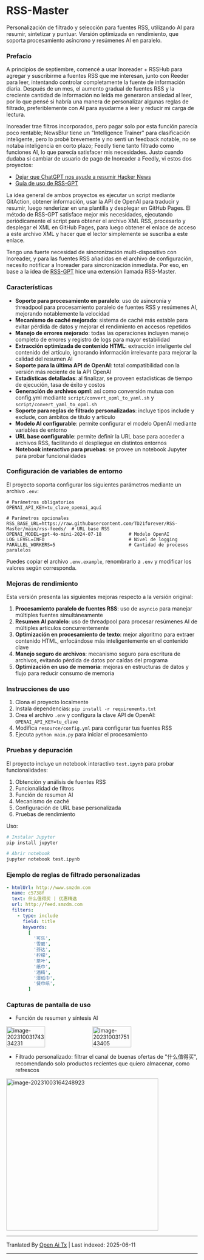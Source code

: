 # RSS-Master

Personalización de filtrado y selección para fuentes RSS, utilizando AI para resumir, sintetizar y puntuar. Versión optimizada en rendimiento, que soporta procesamiento asíncrono y resúmenes AI en paralelo.

### Prefacio

A principios de septiembre, comencé a usar Inoreader + RSSHub para agregar y suscribirme a fuentes RSS que me interesan, junto con Reeder para leer, intentando controlar completamente la fuente de información diaria. Después de un mes, el aumento gradual de fuentes RSS y la creciente cantidad de información no leída me generaron ansiedad al leer, por lo que pensé si habría una manera de personalizar algunas reglas de filtrado, preferiblemente con AI para ayudarme a leer y reducir mi carga de lectura.

Inoreader trae filtros incorporados, pero pagar solo por esta función parecía poco rentable; NewsBlur tiene un "Intelligence Trainer" para clasificación inteligente, pero lo probé brevemente y no sentí un feedback notable, no se notaba inteligencia en corto plazo; Feedly tiene tanto filtrado como funciones AI, lo que parecía satisfacer mis necesidades. Justo cuando dudaba si cambiar de usuario de pago de Inoreader a Feedly, vi estos dos proyectos:

- [Dejar que ChatGPT nos ayude a resumir Hacker News](https://blog.betacat.io/post/2023/06/summarize-hacker-news-by-chatgpt/)
- [Guía de uso de RSS-GPT](http://yinan.me/rss-gpt-manual-zh.html)

La idea general de ambos proyectos es ejecutar un script mediante GitAction, obtener información, usar la API de OpenAI para traducir y resumir, luego renderizar en una plantilla y desplegar en GitHub Pages. El método de RSS-GPT satisface mejor mis necesidades, ejecutando periódicamente el script para obtener el archivo XML RSS, procesarlo y desplegar el XML en GitHub Pages, para luego obtener el enlace de acceso a este archivo XML y hacer que el lector simplemente se suscriba a este enlace.

Tengo una fuerte necesidad de sincronización multi-dispositivo con Inoreader, y para las fuentes RSS añadidas en el archivo de configuración, necesito notificar a Inoreader para sincronización inmediata. Por eso, en base a la idea de [RSS-GPT](https://github.com/yinan-c/) hice una extensión llamada RSS-Master.

### Características

- **Soporte para procesamiento en paralelo**: uso de asincronía y threadpool para procesamiento paralelo de fuentes RSS y resúmenes AI, mejorando notablemente la velocidad
- **Mecanismo de caché mejorado**: sistema de caché más estable para evitar pérdida de datos y mejorar el rendimiento en accesos repetidos
- **Manejo de errores mejorado**: todas las operaciones incluyen manejo completo de errores y registro de logs para mayor estabilidad
- **Extracción optimizada de contenido HTML**: extracción inteligente del contenido del artículo, ignorando información irrelevante para mejorar la calidad del resumen AI
- **Soporte para la última API de OpenAI**: total compatibilidad con la versión más reciente de la API OpenAI
- **Estadísticas detalladas**: al finalizar, se proveen estadísticas de tiempo de ejecución, tasa de éxito y costos
- **Generación de archivos opml**: así como conversión mutua con config.yml mediante `script/convert_opml_to_yaml.sh` y `script/convert_yaml_to_opml.sh`
- **Soporte para reglas de filtrado personalizadas**: incluye tipos include y exclude, con ámbitos de título y artículo
- **Modelo AI configurable**: permite configurar el modelo OpenAI mediante variables de entorno
- **URL base configurable**: permite definir la URL base para acceder a archivos RSS, facilitando el despliegue en distintos entornos
- **Notebook interactivo para pruebas**: se provee un notebook Jupyter para probar funcionalidades

### Configuración de variables de entorno

El proyecto soporta configurar los siguientes parámetros mediante un archivo `.env`:

```
# Parámetros obligatorios
OPENAI_API_KEY=tu_clave_openai_aquí

# Parámetros opcionales
RSS_BASE_URL=https://raw.githubusercontent.com/TD21forever/RSS-Master/main/rss-feeds/  # URL base RSS
OPENAI_MODEL=gpt-4o-mini-2024-07-18          # Modelo OpenAI
LOG_LEVEL=INFO                               # Nivel de logging
PARALLEL_WORKERS=5                           # Cantidad de procesos paralelos
```

Puedes copiar el archivo `.env.example`, renombrarlo a `.env` y modificar los valores según corresponda.

### Mejoras de rendimiento

Esta versión presenta las siguientes mejoras respecto a la versión original:

1. **Procesamiento paralelo de fuentes RSS**: uso de `asyncio` para manejar múltiples fuentes simultáneamente
2. **Resumen AI paralelo**: uso de threadpool para procesar resúmenes AI de múltiples artículos concurrentemente
3. **Optimización en procesamiento de texto**: mejor algoritmo para extraer contenido HTML, enfocándose más inteligentemente en el contenido clave
4. **Manejo seguro de archivos**: mecanismo seguro para escritura de archivos, evitando pérdida de datos por caídas del programa
5. **Optimización en uso de memoria**: mejoras en estructuras de datos y flujo para reducir consumo de memoria

### Instrucciones de uso

1. Clona el proyecto localmente
2. Instala dependencias: `pip install -r requirements.txt`
3. Crea el archivo `.env` y configura la clave API de OpenAI: `OPENAI_API_KEY=tu_clave`
4. Modifica `resource/config.yml` para configurar tus fuentes RSS
5. Ejecuta `python main.py` para iniciar el procesamiento

### Pruebas y depuración

El proyecto incluye un notebook interactivo `test.ipynb` para probar funcionalidades:

1. Obtención y análisis de fuentes RSS
2. Funcionalidad de filtros
3. Función de resumen AI
4. Mecanismo de caché
5. Configuración de URL base personalizada
6. Pruebas de rendimiento

Uso:

```bash
# Instalar Jupyter
pip install jupyter

# Abrir notebook
jupyter notebook test.ipynb
```

### Ejemplo de reglas de filtrado personalizadas

```yaml
- htmlUrl: http://www.smzdm.com
  name: c5738f
  text: 什么值得买 | 优惠精选
  url: http://feed.smzdm.com
  filters:
    - type: include
      field: title
      keywords:
        [
          '可乐',
          '雪碧',
          '芬达',
          '柠檬',
          '茶叶',
          '纸巾',
          '酒精',
          '湿纸巾',
          '餐巾纸',
        ]
```

### Capturas de pantalla de uso

- Función de resumen y síntesis AI

<div style="display: flex;">
    <img src="https://raw.githubusercontent.com/TD21forever/RSS-Master/main/typora/202310031757486.png" alt="image-20231003174334231" style="width: 45%;">
    <img src="https://raw.githubusercontent.com/TD21forever/RSS-Master/main/typora/202310031757686.png" alt="image-20231003175143405" style="width: 45%;">
</div>

- Filtrado personalizado: filtrar el canal de buenas ofertas de "什么值得买", recomendando solo productos recientes que quiero almacenar, como refrescos

<img src="https://raw.githubusercontent.com/TD21forever/RSS-Master/main/typora/%E4%BB%80%E4%B9%88%E5%80%BC%E5%BE%97%E4%B9%B0-%E6%B1%BD%E6%B0%B4.png" alt="image-20231003164248923" style="width: 400px; height: 400px;" />

---

Tranlated By [Open Ai Tx](https://github.com/OpenAiTx/OpenAiTx) | Last indexed: 2025-06-11

---